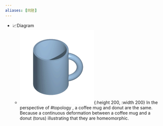 ```yaml
---
aliases: [同胚]
---
```


- 📈Diagram
    - ![name](../assets/Mug_and_Torus_morph.gif){:height 200, :width 200}
      In the perspective of #topology , a coffee mug and donut are the same. Because a continuous deformation between a coffee mug and a donut (torus) illustrating that they are homeomorphic.
    